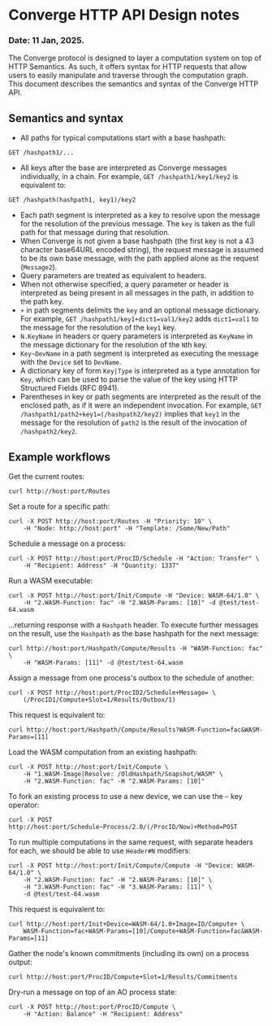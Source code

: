 # Converge HTTP API Design notes
### Date: 11 Jan, 2025.

The Converge protocol is designed to layer a computation system on top of
HTTP Semantics. As such, it offers syntax for HTTP requests that allow users to
easily manipulate and traverse through the computation graph. This document
describes the semantics and syntax of the Converge HTTP API.

## Semantics and syntax

- All paths for typical computations start with a base hashpath:
```
GET /hashpath1/...
```
- All keys after the base are interpreted as Converge messages individually, in 
a chain. For example, `GET /hashpath1/key1/key2` is equivalent to:
```
GET /hashpath(hashpath1, key1)/key2
```
- Each path segment is interpreted as a key to resolve upon the message for the
resolution of the previous message. The `key` is taken as the full path for
that message during that resolution.
- When Converge is not given a base hashpath (the first key is not a 43 character
base64URL encoded string), the request message is assumed to be its own base
message, with the path applied alone as the request (`Message2`).
- Query parameters are treated as equivalent to headers.
- When not otherwise specified, a query parameter or header is interpreted as
being present in all messages in the path, in addition to the path key.
- `+` in path segments delimits the `key` and an optional message dictionary. 
For example, `GET /hashpath1/key1+dict1=val1/key2` adds `dict1=val1` to the
message for the resolution of the `key1` key.
- `N.KeyName` in headers or query parameters is interpreted as `KeyName` in the
message dictionary for the resolution of the `N`th key.
- `Key~DevName` in a path segment is interpreted as executing the message with
the `Device` set to `DevName`.
- A dictionary key of form `Key|Type` is interpreted as a type annotation for
`Key`, which can be used to parse the value of the key using HTTP Structured
Fields (RFC 8941).
- Parentheses in key or path segments are interpreted as the result of the 
enclosed path, as if it were an independent invocation. For example, 
`GET /hashpath1/path2+key1=(/hashpath2/key2)` implies that `key1` in the 
message for the resolution of `path2` is the result of the invocation of 
`/hashpath2/key2`.

## Example workflows

Get the current routes:
```
curl http://host:port/Routes
```

Set a route for a specific path:
```
curl -X POST http://host:port/Routes -H "Priority: 10" \
    -H "Node: http://host:port" -H "Template: /Some/New/Path"
```

Schedule a message on a process:
```
curl -X POST http://host:port/ProcID/Schedule -H "Action: Transfer" \
    -H "Recipient: Address" -H "Quantity: 1337"
```

Run a WASM executable:
```
curl -X POST http://host:port/Init/Compute -H "Device: WASM-64/1.0" \
    -H "2.WASM-Function: fac" -H "2.WASM-Params: [10]" -d @test/test-64.wasm
```

...returning response with a `Hashpath` header. To execute further messages
on the result, use the `Hashpath` as the base hashpath for the next message:
```
curl http://host:port/Hashpath/Compute/Results -H "WASM-Function: fac" \
    -H "WASM-Params: [11]" -d @test/test-64.wasm
```

Assign a message from one process's outbox to the schedule of another:
```
curl -X POST http://host:port/ProcID2/Schedule+Message= \
    (/ProcID1/Compute+Slot=1/Results/Outbox/1)
```

This request is equivalent to:
```
curl http://host:port/Hashpath/Compute/Results?WASM-Function=fac&WASM-Params=[11]
```

Load the WASM computation from an existing hashpath:
```
curl -X POST http://host:port/Init/Compute \
    -H "1.WASM-Image|Resolve: /OldHashpath/Snapshot/WASM" \
    -H "2.WASM-Function: fac" -H "2.WASM-Params: [10]"
```

To fork an existing process to use a new device, we can use the `~` key operator:
```
curl -X POST http://host:port/Schedule~Process/2.0/(/ProcID/Now)+Method=POST
```

To run multiple computations in the same request, with separate headers for
each, we should be able to use `Header#N` modifiers:
```
curl -X POST http://host:port/Init/Compute/Compute -H "Device: WASM-64/1.0" \
    -H "2.WASM-Function: fac" -H "2.WASM-Params: [10]" \
    -H "3.WASM-Function: fac" -H "3.WASM-Params: [11]" \
    -d @test/test-64.wasm
```

This request is equivalent to:
```
curl http://host:port/Init+Device=WASM-64/1.0+Image=ID/Compute+ \
    WASM-Function=fac+WASM-Params=[10]/Compute+WASM-Function=fac&WASM-Params=[11]
```

Gather the node's known commitments (including its own) on a process output:
```
curl http://host:port/ProcID/Compute+Slot=1/Results/Commitments
```

Dry-run a message on top of an AO process state:
```
curl -X POST http://host:port/ProcID/Compute \
    -H "Action: Balance" -H "Recipient: Address"
```

